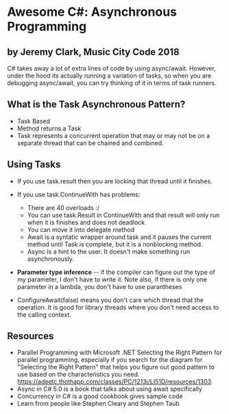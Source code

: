 # Awesome C#: Asynchronous Programming
## by Jeremy Clark, Music City Code 2018

C# takes away a lot of extra lines of code by using async/await. However, under the hood its actually running a variation of tasks, so when you are debugging async/await, you can try thinking of it in terms of task runners.

## What is the Task Asynchronous Pattern?
- Task Based
- Method returns a Task
- Task represents a concurrent operation that may or may not be on a separate thread that can be chained and combined.

## Using Tasks
- If you use task.result then you are locking that thread until it finishes.
- If you use task.ContinueWith has problems:
	- There are 40 overloads :/
	- You can use task.Result in ContinueWith and that result will only run when it is finishes and does not deadlock
	- You can move it into delegate method
	- Await is a syntatic wrapper around task and it pauses the current method until Task is complete, but it is a nonblocking method.
	- Async is a hint to the user. It doesn't make something run asynchronously.
- **Parameter type inference** -- if the compiler can figure out the type of my parameter, I don't have to write it. Note also, if there is only one parameter in a lambda, you don't have to use parantheses
	
- ConfigureAwait(false) means you don't care which thread that the operation. It is good for library threads where you don't need access to the calling context.

## Resources
- Parallel Programming with Microsoft .NET Selecting the Right Pattern for parallel programming, especially if you search for the diagram for "Selecting the Right Pattern" that helps you figure out good pattern to use based on the characteristics you need.
https://adeetc.thothapp.com/classes/PC/1213i/LI51D/resources/1303
- Async in C# 5.0 is a book that talks about using await specifically
- Concurrency in C# is a good cookbook gives sample code
- Learn from people like Stephen Cleary and Stephen Taub

